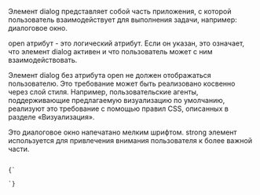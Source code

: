 <p>
  Элемент <LE>dialog</LE> представляет собой часть приложения, с которой пользователь взаимодействует для выполнения задачи, например: диалоговое окно.
</p>

<p>
  <LA>open</LA> атрибут - это логический атрибут. Если он указан, это означает, что элемент <LE>dialog</LE> активен и что пользователь может с ним взаимодействовать.
</p>

<p>
  Элемент <LE>dialog</LE> без атрибута <LA>open</LA> не должен отображаться пользователю. Это требование может быть реализовано косвенно через слой стиля. Например, пользовательские агенты, поддерживающие предлагаемую визуализацию по умолчанию, реализуют это требование с помощью правил CSS, описанных в разделе «Визуализация».
</p>

<ExampleBox>

  Это диалоговое окно напечатано мелким шрифтом. <LE>strong</LE> элемент используется для привлечения внимания пользователя к более важной части.

<Code>
{`
	<dialog>
         <h1>Добавить в кошелек</h1>
         <p><strong><label for=amt>Сколько золотых монет вы хотели бы добавить в кошелек?</label></strong></p>
         <p><input id=amt name=amt type=number min=0 step=0.01 value=100></p>
         <p><small>Вы добавляете монеты на свой страх и риск.</small></p>
         <p><label><input name=round type=checkbox> Добавлять только идеально ровные монеты </label></p>
         <p><input type=button onclick="submit()" value="Add Coins"></p>
  </dialog>
`}
</Code>

</ExampleBox>




